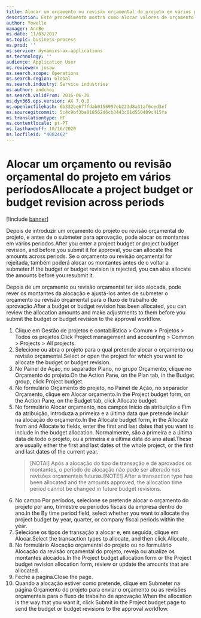 ```yaml
---
title: Alocar um orçamento ou revisão orçamental do projeto em vários períodos
description: Este procedimento mostra como alocar valores de orçamento do projeto em vários períodos.
author: Yowelle
manager: AnnBe
ms.date: 11/03/2017
ms.topic: business-process
ms.prod: ''
ms.service: dynamics-ax-applications
ms.technology: ''
audience: Application User
ms.reviewer: josaw
ms.search.scope: Operations
ms.search.region: Global
ms.search.industry: Service industries
ms.author: andchoi
ms.search.validFrom: 2016-06-30
ms.dyn365.ops.version: AX 7.0.0
ms.openlocfilehash: 6b332be67ffdab0156997eb223d8a31af6ced3ef
ms.sourcegitcommit: 5c4c9bf3ba018562d6cb3443c01d550489c415fa
ms.translationtype: HT
ms.contentlocale: pt-PT
ms.lasthandoff: 10/16/2020
ms.locfileid: "4082462"
---
```

# <a name="allocate-a-project-budget-or-budget-revision-across-periods"></a><span data-ttu-id="22075-103">Alocar um orçamento ou revisão orçamental do projeto em vários períodos</span><span class="sxs-lookup"><span data-stu-id="22075-103">Allocate a project budget or budget revision across periods</span></span>

[!include [banner](../../includes/banner.md)]

<span data-ttu-id="22075-104">Depois de introduzir um orçamento do projeto ou revisão orçamental do projeto, e antes de o submeter para aprovação, pode alocar os montantes em vários períodos.</span><span class="sxs-lookup"><span data-stu-id="22075-104">After you enter a project budget or project budget revision, and before you submit it for approval, you can allocate the amounts across periods.</span></span> <span data-ttu-id="22075-105">Se o orçamento ou revisão orçamental for rejeitada, também poderá alocar os montantes antes de o voltar a submeter.</span><span class="sxs-lookup"><span data-stu-id="22075-105">If the budget or budget revision is rejected, you can also allocate the amounts before you resubmit it.</span></span> 

<span data-ttu-id="22075-106">Depois de um orçamento ou revisão orçamental ter sido alocada, pode rever os montantes da alocação e ajustá-los antes de submeter o orçamento ou revisão orçamental para o fluxo de trabalho de aprovação.</span><span class="sxs-lookup"><span data-stu-id="22075-106">After a budget or budget revision has been allocated, you can review the allocation amounts and make adjustments to them before you submit the budget or budget revision to the approval workflow.</span></span> 

1. <span data-ttu-id="22075-107">Clique em Gestão de projetos e contabilística > Comum > Projetos > Todos os projetos.</span><span class="sxs-lookup"><span data-stu-id="22075-107">Click Project management and accounting > Common > Projects > All projects.</span></span> 
2. <span data-ttu-id="22075-108">Selecione ou abra o projeto para o qual pretende alocar o orçamento ou revisão orçamental.</span><span class="sxs-lookup"><span data-stu-id="22075-108">Select or open the project for which you want to allocate the budget or budget revision.</span></span> 
3. <span data-ttu-id="22075-109">No Painel de Ação, no separador Plano, no grupo Orçamento, clique no Orçamento do projeto.</span><span class="sxs-lookup"><span data-stu-id="22075-109">On the Action Pane, on the Plan tab, in the Budget group, click Project budget.</span></span> 
4. <span data-ttu-id="22075-110">No formulário Orçamento do projeto, no Painel de Ação, no separador Orçamento, clique em Alocar orçamento.</span><span class="sxs-lookup"><span data-stu-id="22075-110">In the Project budget form, on the Action Pane, on the Budget tab, click Allocate budget.</span></span> 
5. <span data-ttu-id="22075-111">No formulário Alocar orçamento, nos campos Início da atribuição e Fim da atribuição, introduza a primeira e a última data que pretende incluir na alocação do orçamento.</span><span class="sxs-lookup"><span data-stu-id="22075-111">In the Allocate budget form, in the Allocate from and Allocate to fields, enter the first and last dates that you want to include in the budget allocation.</span></span> <span data-ttu-id="22075-112">Normalmente, são a primeira e a última data de todo o projeto, ou a primeira e a última data do ano atual.</span><span class="sxs-lookup"><span data-stu-id="22075-112">These are usually either the first and last dates of the whole project, or the first and last dates of the current year.</span></span>  
   > <span data-ttu-id="22075-113">[NOTA!] Após a alocação do tipo de transação e de aprovados os montantes, o período de alocação não pode ser alterado nas revisões orçamentais futuras.</span><span class="sxs-lookup"><span data-stu-id="22075-113">[NOTE!] After a transaction type has been allocated and the amounts approved, the allocation time period cannot be changed in future budget revisions.</span></span> 
6. <span data-ttu-id="22075-114">No campo Por períodos, selecione se pretende alocar o orçamento do projeto por ano, trimestre ou períodos fiscais da empresa dentro do ano.</span><span class="sxs-lookup"><span data-stu-id="22075-114">In the By time period field, select whether you want to allocate the project budget by year, quarter, or company fiscal periods within the year.</span></span>
7. <span data-ttu-id="22075-115">Selecione os tipos de transação a alocar e, em seguida, clique em Alocar.</span><span class="sxs-lookup"><span data-stu-id="22075-115">Select the transaction types to allocate, and then click Allocate.</span></span> 
8. <span data-ttu-id="22075-116">No formulário Alocação orçamental do projeto ou no formulário Alocação da revisão orçamental do projeto, reveja ou atualize os montantes alocados.</span><span class="sxs-lookup"><span data-stu-id="22075-116">In the Project budget allocation form or the Project budget revision allocation form, review or update the amounts that are allocated.</span></span> 
9. <span data-ttu-id="22075-117">Feche a página.</span><span class="sxs-lookup"><span data-stu-id="22075-117">Close the page.</span></span>
10. <span data-ttu-id="22075-118">Quando a alocação estiver como pretende, clique em Submeter na página Orçamento do projeto para enviar o orçamento ou as revisões orçamentais para o fluxo de trabalho de aprovação.</span><span class="sxs-lookup"><span data-stu-id="22075-118">When the allocation is the way that you want it, click Submit in the Project budget page to send the budget or budget revisions to the approval workflow.</span></span>  


